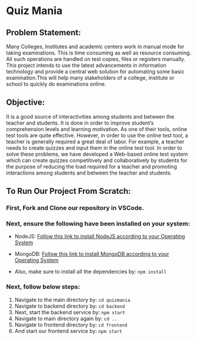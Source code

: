# Quiz Mania
## Problem Statement: 
Many Colleges, Institutes and academic centers work in manual mode for taking examinations. This is time consuming as well as resource consuming. All such operations are handled on test copies, files or registers manually. This project intends to use the latest advancements in information technology and provide a central web solution for automating some basic examination.This will help many stakeholders of a college, institute or school to quickly do examinations online.


## Objective:
It is a good source of interactivities among students and between the teacher and students. It is done in order to improve student‘s comprehension levels and    learning motivation.  As one of their tools, online test tools are quite effective. However, in order to use the online test tool, a teacher is generally required a great deal of labor.
 For example, a teacher needs to create quizzes and input them in the online test tool.
In order to solve these problems, we have developed a Web-based online test system which can create quizzes competitively and collaboratively by students for the purpose of reducing the load required for a teacher and promoting interactions among students and between the teacher and students.

## To Run Our Project From Scratch:

### First, Fork and Clone our repository in VSCode.

### Next, ensure the following have been installed on your system:

* NodeJS: [Follow this link to install NodeJS according to your Operating System](https://nodejs.org/en/download/)
* MongoDB: [Follow this link to install MongoDB according to your Operating System](https://www.mongodb.com/try/download/community)

* Also, make sure to install all the dependencies by: `npm install`

### Next, follow below steps:

1. Navigate to the main directory by: `cd quizmania`
2. Navigate to backend directory by:  `cd backend`
3. Next, start the backend service by: `npm start`
4. Navigate to main directory again by: `cd ..`
5. Navigate to frontend directory by: `cd frontend`
6. And start our frontend service by: `npm start`
